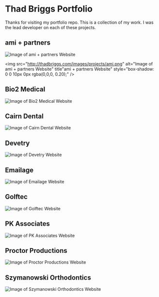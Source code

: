# Thad Briggs Portfolio

Thanks for visiting my portfolio repo. This is a collection of my work. I was the lead developer on each of these projects.

## ami + partners

![Image of ami + partners Website](http://thadbriggs.com/images/projects/ami.png "ami + partners Website")

<img src="http://thadbriggs.com/images/projects/ami.png" alt="Image of ami + partners Website" title"ami + partners Website" style="box-shadow: 0 0 10px 0px rgba(0,0,0, 0.20);" />

## Bio2 Medical

![Image of Bio2 Medical Website](http://thadbriggs.com/images/projects/bio2.png "Bio2 Medical Website")

## Cairn Dental

![Image of Cairn Dental Website](http://thadbriggs.com/images/projects/cairn.png "Cairn Dental Website")

## Devetry

![Image of Devetry Website](http://thadbriggs.com/images/projects/devetry.png "Devetry Website")

## Emailage

![Image of Emailage Website](http://thadbriggs.com/images/projects/emailage.png "Emailage Website")

## Golftec

![Image of Golftec Website](http://thadbriggs.com/images/projects/golftec.png "Golftec Website")

## PK Associates

![Image of PK Associates Website](http://thadbriggs.com/images/projects/pka.png "PK Associates Website")

## Proctor Productions

![Image of Proctor Productions Website](http://thadbriggs.com/images/projects/proctor.png "Proctor Productions Website")

## Szymanowski Orthodontics

![Image of Szymanowski Orthodontics Website](http://thadbriggs.com/images/projects/damon.png "Szymanowski Orthodontics Website")
